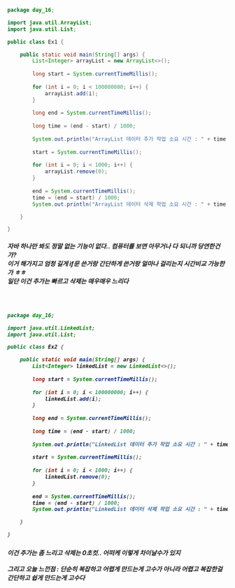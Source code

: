 ```java
package day_16;

import java.util.ArrayList;
import java.util.List;

public class Ex1 {

	public static void main(String[] args) {
		List<Integer> arrayList = new ArrayList<>();
		
		long start = System.currentTimeMillis();
		
		for (int i = 0; i < 100000000; i++) {
			arrayList.add(i);
		}
		
		long end = System.currentTimeMillis();
		
		long time = (end - start) / 1000;
		
		System.out.println("ArrayList 데이터 추가 작업 소요 시간 : " + time + "초");
		
		start = System.currentTimeMillis();
		
		for (int i = 0; i < 1000; i++) {
			arrayList.remove(0);
		}
		
		end = System.currentTimeMillis();
		time = (end = start) / 1000;
		System.out.println("ArrayList 데이터 삭제 작업 소요 시간 : " + time + "초");

	}

}
```

<h5>자바 하나만 봐도 정말 없는 기능이 없다.. 컴퓨터를 보면 아무거나 다 되니까 당연한건가? <br>
이거 해가지고 엄청 길게 if문 쓴거랑 간단하게 쓴거랑 얼마나 걸리는지 시간비교 가능한가 ㅎㅎ <br>
일단 이건 추가는 빠르고 삭제는 매우매우 느리다<br>
<br>
<br>

	
```java

package day_16;

import java.util.LinkedList;
import java.util.List;

public class Ex2 {

	public static void main(String[] args) {
		List<Integer> linkedList = new LinkedList<>();
		
		long start = System.currentTimeMillis();
		
		for (int i = 0; i < 100000000; i++) {
			linkedList.add(i);
		}
		
		long end = System.currentTimeMillis();
		
		long time = (end - start) / 1000;
		
		System.out.println("LinkedList 데이터 추가 작업 소요 시간 : " + time + "초");
		
		start = System.currentTimeMillis();
		
		for (int i = 0; i < 1000; i++) {
			linkedList.remove(0);
		}
		
		end = System.currentTimeMillis();
		time = (end - start) / 1000;
		System.out.println("LinkedList 데이터 삭제 작업 소요 시간 : " + time + "초");

	}

}

```
<h5>이건 추가는 좀 느리고 삭제는 0초컷.. 어떠케 이렇게 차이날수가 있지 <br>
	<br>
그리고 오늘 느낀점 : 단순히 복잡하고 어렵게 만드는게 고수가 아니라 어렵고 복잡한걸 간단하고 쉽게 만드는게 고수다

